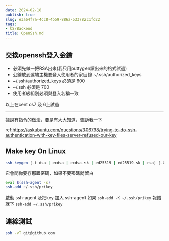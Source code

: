 ```yaml
---
date: 2024-02-18
publish: true
slug: e3a64f7a-4cc8-4b59-886a-533782c1fd22
tags:
- CS/Backend
title: OpenSsh.md
---
```

## 交換openssh登入金鑰

- 必須先做一把RSA出來(我只用puttygen讀出來的格式試過)
- 公鑰放到遠端主機要登入使用者的家目錄 ~/.ssh/authorized_keys
- ~/.ssh/authorized_keys 必須是 600
- ~/.ssh 必須是 700
- 使用者級組別必須與登入名稱一致

以上在cent os7 及 6上試過

***

據說有指令的做法，要是有大大知道，告訴我一下

ref:https://askubuntu.com/questions/306798/trying-to-do-ssh-authentication-with-key-files-server-refused-our-key

## Make key On Linux

```sh
ssh-keygen [-t dsa | ecdsa | ecdsa-sk | ed25519 | ed25519-sk | rsa] [-C comment]
```

它會問你要存那跟密碼，如果不要密碼就留白

```sh
eval $(ssh-agent -s)
ssh-add ~/.ssh/prikey
```

啟動 ssh-agent 及把key 加入 ssh-agent
如果 `ssh-add -K ~/.ssh/prikey` 報錯就下 `ssh-add ~/.ssh/prikey`

## 連線測試

```sh
ssh -vT git@github.com
```
